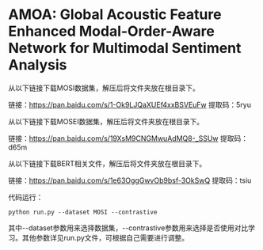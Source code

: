 # AMOA: Global Acoustic Feature Enhanced Modal-Order-Aware Network for Multimodal Sentiment Analysis

从以下链接下载MOSI数据集，解压后将文件夹放在根目录下。

链接：https://pan.baidu.com/s/1-Ok9LJQaXUEf4xxBSVEuFw 
提取码：5ryu 

从以下链接下载MOSEI数据集，解压后将文件夹放在根目录下。

链接：https://pan.baidu.com/s/19XsM9CNGMwuAdMQ8-_SSUw 
提取码：d65m 

从以下链接下载BERT相关文件，解压后将文件夹放在根目录下。

链接：https://pan.baidu.com/s/1e63OggGwvOb9bsf-3OkSwQ 
提取码：tsiu 

代码运行：

```
python run.py --dataset MOSI --contrastive
```

其中--dataset参数用来选择数据集，--contrastive参数用来选择是否使用对比学习。其他参数详见run.py文件，可根据自己需要进行调整。

